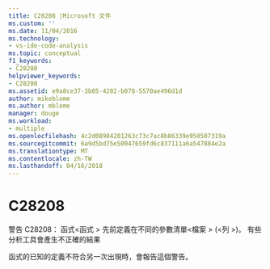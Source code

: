 ```yaml
---
title: C28208 |Microsoft 文件
ms.custom: ''
ms.date: 11/04/2016
ms.technology:
- vs-ide-code-analysis
ms.topic: conceptual
f1_keywords:
- C28208
helpviewer_keywords:
- C28208
ms.assetid: e9a8ce37-3b05-4202-b078-5570ae496d1d
author: mikeblome
ms.author: mblome
manager: douge
ms.workload:
- multiple
ms.openlocfilehash: 4c2d08984201263c73c7ac8b86339e950507319a
ms.sourcegitcommit: 6a9d5bd75e50947659fd6c837111a6a547884e2a
ms.translationtype: MT
ms.contentlocale: zh-TW
ms.lasthandoff: 04/16/2018
---
```

# <a name="c28208"></a>C28208
警告 C28208： 函式\<函式 > 先前定義在不同的參數清單\<檔案 > (\<列 >)。 有些分析工具會產生不正確的結果  
  
 函式的已知的定義不符合另一次出現時，會報告這個警告。